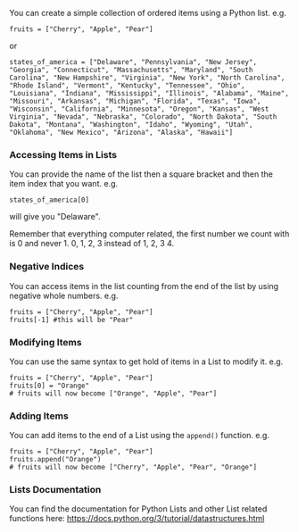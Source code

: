 You can create a simple collection of ordered items using a Python list. e.g.

`fruits = ["Cherry", "Apple", "Pear"]`

or

`states_of_america = ["Delaware", "Pennsylvania", "New Jersey", "Georgia", "Connecticut", "Massachusetts", "Maryland", "South Carolina", "New Hampshire", "Virginia", "New York", "North Carolina", "Rhode Island", "Vermont", "Kentucky", "Tennessee", "Ohio", "Louisiana", "Indiana", "Mississippi", "Illinois", "Alabama", "Maine", "Missouri", "Arkansas", "Michigan", "Florida", "Texas", "Iowa", "Wisconsin", "California", "Minnesota", "Oregon", "Kansas", "West Virginia", "Nevada", "Nebraska", "Colorado", "North Dakota", "South Dakota", "Montana", "Washington", "Idaho", "Wyoming", "Utah", "Oklahoma", "New Mexico", "Arizona", "Alaska", "Hawaii"]`

### Accessing Items in Lists

You can provide the name of the list then a square bracket and then the item index that you want. e.g.

`states_of_america[0]`

will give you "Delaware".

Remember that everything computer related, the first number we count with is 0 and never 1. 0, 1, 2, 3 instead of 1, 2, 3 4.

### Negative Indices

You can access items in the list counting from the end of the list by using negative whole numbers. e.g.
```
fruits = ["Cherry", "Apple", "Pear"]
fruits[-1] #this will be "Pear"
```

### Modifying Items
You can use the same syntax to get hold of items in a List to modify it. e.g.
```
fruits = ["Cherry", "Apple", "Pear"]
fruits[0] = "Orange"
# fruits will now become ["Orange", "Apple", "Pear"]
```

### Adding Items
You can add items to the end of a List using the `append()` function. e.g.
```
fruits = ["Cherry", "Apple", "Pear"]
fruits.append("Orange")
# fruits will now become ["Cherry", "Apple", "Pear", "Orange"]
```

### Lists Documentation
You can find the documentation for Python Lists and other List related functions here: https://docs.python.org/3/tutorial/datastructures.html